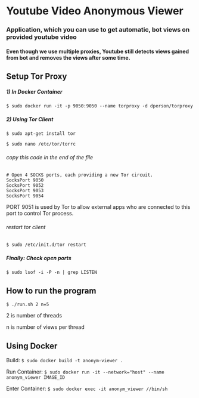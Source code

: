 # Youtube Video Anonymous Viewer

### Application, which you can use to get automatic, bot views on provided youtube video
#### Even though we use multiple proxies, Youtube still detects views gained from bot and removes the views after some time.

## Setup Tor Proxy

##### 1) In Docker Container

`$ sudo docker run -it -p 9050:9050 --name torproxy -d dperson/torproxy`

##### 2) Using Tor Client

`$ sudo apt-get install tor`

`$ sudo nano /etc/tor/torrc`

###### copy this code in the end of the file

```
# Open 4 SOCKS ports, each providing a new Tor circuit.
SocksPort 9050
SocksPort 9052
SocksPort 9053
SocksPort 9054

```

PORT 9051 is used by Tor to allow external apps who are connected to this port to control Tor process.

###### restart tor client

`$ sudo /etc/init.d/tor restart`

##### Finally: Check open ports

`$ sudo lsof -i -P -n | grep LISTEN`

## How to run the program

`$ ./run.sh 2 n=5`

2 is number of threads

n is number of views per thread

## Using Docker

Build: `$ sudo docker build -t anonym-viewer .`

Run Container: `$ sudo docker run -it --network="host" --name anonym_viewer IMAGE_ID`

Enter Container: `$ sudo docker exec -it anonym_viewer //bin/sh`
